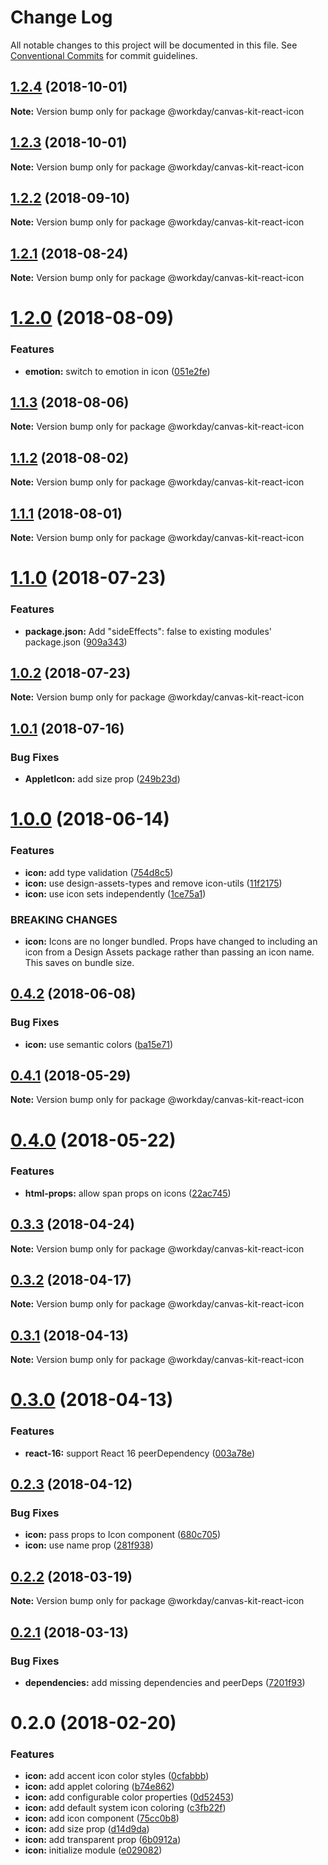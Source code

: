 # Change Log

All notable changes to this project will be documented in this file.
See [Conventional Commits](https://conventionalcommits.org) for commit guidelines.

<a name="1.2.4"></a>
## [1.2.4](https://ghe.megaleo.com/design/canvas-kit-react/tree/master/modules/canvas-kit-react-icon/compare/@workday/canvas-kit-react-icon@1.2.3...@workday/canvas-kit-react-icon@1.2.4) (2018-10-01)




**Note:** Version bump only for package @workday/canvas-kit-react-icon

<a name="1.2.3"></a>
## [1.2.3](https://ghe.megaleo.com/design/canvas-kit-react/tree/master/modules/canvas-kit-react-icon/compare/@workday/canvas-kit-react-icon@1.2.2...@workday/canvas-kit-react-icon@1.2.3) (2018-10-01)




**Note:** Version bump only for package @workday/canvas-kit-react-icon

<a name="1.2.2"></a>
## [1.2.2](https://ghe.megaleo.com/design/canvas-kit-react/tree/master/modules/canvas-kit-react-icon/compare/@workday/canvas-kit-react-icon@1.2.1...@workday/canvas-kit-react-icon@1.2.2) (2018-09-10)




**Note:** Version bump only for package @workday/canvas-kit-react-icon

<a name="1.2.1"></a>
## [1.2.1](https://ghe.megaleo.com/design/canvas-kit-react/tree/master/modules/canvas-kit-react-icon/compare/@workday/canvas-kit-react-icon@1.2.0...@workday/canvas-kit-react-icon@1.2.1) (2018-08-24)




**Note:** Version bump only for package @workday/canvas-kit-react-icon

<a name="1.2.0"></a>
# [1.2.0](https://ghe.megaleo.com/design/canvas-kit-react/tree/master/modules/canvas-kit-react-icon/compare/@workday/canvas-kit-react-icon@1.1.3...@workday/canvas-kit-react-icon@1.2.0) (2018-08-09)


### Features

* **emotion:** switch to emotion in icon ([051e2fe](https://ghe.megaleo.com/design/canvas-kit-react/tree/master/modules/canvas-kit-react-icon/commits/051e2fe))




<a name="1.1.3"></a>
## [1.1.3](https://ghe.megaleo.com/design/canvas-kit-react/tree/master/modules/canvas-kit-react-icon/compare/@workday/canvas-kit-react-icon@1.1.2...@workday/canvas-kit-react-icon@1.1.3) (2018-08-06)




**Note:** Version bump only for package @workday/canvas-kit-react-icon

<a name="1.1.2"></a>
## [1.1.2](https://ghe.megaleo.com/design/canvas-kit-react/tree/master/modules/canvas-kit-react-icon/compare/@workday/canvas-kit-react-icon@1.1.1...@workday/canvas-kit-react-icon@1.1.2) (2018-08-02)




**Note:** Version bump only for package @workday/canvas-kit-react-icon

<a name="1.1.1"></a>
## [1.1.1](https://ghe.megaleo.com/design/canvas-kit-react/tree/master/modules/canvas-kit-react-icon/compare/@workday/canvas-kit-react-icon@1.1.0...@workday/canvas-kit-react-icon@1.1.1) (2018-08-01)




**Note:** Version bump only for package @workday/canvas-kit-react-icon

<a name="1.1.0"></a>
# [1.1.0](https://ghe.megaleo.com/design/canvas-kit-react/tree/master/modules/canvas-kit-react-icon/compare/@workday/canvas-kit-react-icon@1.0.2...@workday/canvas-kit-react-icon@1.1.0) (2018-07-23)


### Features

* **package.json:** Add "sideEffects": false to existing modules' package.json ([909a343](https://ghe.megaleo.com/design/canvas-kit-react/tree/master/modules/canvas-kit-react-icon/commits/909a343))




<a name="1.0.2"></a>
## [1.0.2](https://ghe.megaleo.com/design/canvas-kit-react/tree/master/modules/canvas-kit-react-icon/compare/@workday/canvas-kit-react-icon@1.0.1...@workday/canvas-kit-react-icon@1.0.2) (2018-07-23)




**Note:** Version bump only for package @workday/canvas-kit-react-icon

<a name="1.0.1"></a>
## [1.0.1](https://ghe.megaleo.com/design/canvas-kit-react/tree/master/modules/canvas-kit-react-icon/compare/@workday/canvas-kit-react-icon@1.0.0...@workday/canvas-kit-react-icon@1.0.1) (2018-07-16)


### Bug Fixes

* **AppletIcon:** add size prop ([249b23d](https://ghe.megaleo.com/design/canvas-kit-react/tree/master/modules/canvas-kit-react-icon/commits/249b23d))




<a name="1.0.0"></a>
# [1.0.0](https://ghe.megaleo.com/design/canvas-kit-react/tree/master/modules/canvas-kit-react-icon/compare/@workday/canvas-kit-react-icon@0.4.2...@workday/canvas-kit-react-icon@1.0.0) (2018-06-14)


### Features

* **icon:** add type validation ([754d8c5](https://ghe.megaleo.com/design/canvas-kit-react/tree/master/modules/canvas-kit-react-icon/commits/754d8c5))
* **icon:** use design-assets-types and remove icon-utils ([11f2175](https://ghe.megaleo.com/design/canvas-kit-react/tree/master/modules/canvas-kit-react-icon/commits/11f2175))
* **icon:** use icon sets independently ([1ce75a1](https://ghe.megaleo.com/design/canvas-kit-react/tree/master/modules/canvas-kit-react-icon/commits/1ce75a1))


### BREAKING CHANGES

* **icon:** Icons are no longer bundled. Props have changed to including an icon from a Design
Assets package rather than passing an icon name. This saves on bundle size.




<a name="0.4.2"></a>
## [0.4.2](https://ghe.megaleo.com/design/canvas-kit-react/tree/master/modules/canvas-kit-react-icon/compare/@workday/canvas-kit-react-icon@0.4.1...@workday/canvas-kit-react-icon@0.4.2) (2018-06-08)


### Bug Fixes

* **icon:** use semantic colors ([ba15e71](https://ghe.megaleo.com/design/canvas-kit-react/tree/master/modules/canvas-kit-react-icon/commits/ba15e71))




<a name="0.4.1"></a>
## [0.4.1](https://ghe.megaleo.com/design/canvas-kit-react/tree/master/modules/canvas-kit-react-icon/compare/@workday/canvas-kit-react-icon@0.4.0...@workday/canvas-kit-react-icon@0.4.1) (2018-05-29)




**Note:** Version bump only for package @workday/canvas-kit-react-icon

<a name="0.4.0"></a>
# [0.4.0](https://ghe.megaleo.com/design/canvas-kit-react/tree/master/modules/canvas-kit-react-icon/compare/@workday/canvas-kit-react-icon@0.3.3...@workday/canvas-kit-react-icon@0.4.0) (2018-05-22)


### Features

* **html-props:** allow span props on icons ([22ac745](https://ghe.megaleo.com/design/canvas-kit-react/tree/master/modules/canvas-kit-react-icon/commits/22ac745))




<a name="0.3.3"></a>
## [0.3.3](https://ghe.megaleo.com/design/canvas-kit-react/tree/master/modules/canvas-kit-react-icon/compare/@workday/canvas-kit-react-icon@0.3.2...@workday/canvas-kit-react-icon@0.3.3) (2018-04-24)




**Note:** Version bump only for package @workday/canvas-kit-react-icon

<a name="0.3.2"></a>
## [0.3.2](https://ghe.megaleo.com/design/canvas-kit-react/tree/master/modules/canvas-kit-react-icon/compare/@workday/canvas-kit-react-icon@0.3.1...@workday/canvas-kit-react-icon@0.3.2) (2018-04-17)




**Note:** Version bump only for package @workday/canvas-kit-react-icon

<a name="0.3.1"></a>
## [0.3.1](https://ghe.megaleo.com/design/canvas-kit-react/tree/master/modules/canvas-kit-react-icon/compare/@workday/canvas-kit-react-icon@0.3.0...@workday/canvas-kit-react-icon@0.3.1) (2018-04-13)




**Note:** Version bump only for package @workday/canvas-kit-react-icon

<a name="0.3.0"></a>
# [0.3.0](https://ghe.megaleo.com/design/canvas-kit-react/tree/master/modules/canvas-kit-react-icon/compare/@workday/canvas-kit-react-icon@0.2.3...@workday/canvas-kit-react-icon@0.3.0) (2018-04-13)


### Features

* **react-16:** support React 16 peerDependency ([003a78e](https://ghe.megaleo.com/design/canvas-kit-react/tree/master/modules/canvas-kit-react-icon/commits/003a78e))




<a name="0.2.3"></a>
## [0.2.3](https://ghe.megaleo.com/design/canvas-kit-react/tree/master/modules/canvas-kit-react-icon/compare/@workday/canvas-kit-react-icon@0.2.2...@workday/canvas-kit-react-icon@0.2.3) (2018-04-12)


### Bug Fixes

* **icon:** pass props to Icon component ([680c705](https://ghe.megaleo.com/design/canvas-kit-react/tree/master/modules/canvas-kit-react-icon/commits/680c705))
* **icon:** use name prop ([281f938](https://ghe.megaleo.com/design/canvas-kit-react/tree/master/modules/canvas-kit-react-icon/commits/281f938))




<a name="0.2.2"></a>
## [0.2.2](https://ghe.megaleo.com/design/canvas-kit-react/tree/master/modules/canvas-kit-react-icon/compare/@workday/canvas-kit-react-icon@0.2.1...@workday/canvas-kit-react-icon@0.2.2) (2018-03-19)




**Note:** Version bump only for package @workday/canvas-kit-react-icon

<a name="0.2.1"></a>
## [0.2.1](https://ghe.megaleo.com/design/canvas-kit-react/tree/master/modules/canvas-kit-react-icon/compare/@workday/canvas-kit-react-icon@0.2.0...@workday/canvas-kit-react-icon@0.2.1) (2018-03-13)


### Bug Fixes

* **dependencies:** add missing dependencies and peerDeps ([7201f93](https://ghe.megaleo.com/design/canvas-kit-react/tree/master/modules/canvas-kit-react-icon/commits/7201f93))




<a name="0.2.0"></a>
# 0.2.0 (2018-02-20)


### Features

* **icon:** add accent icon color styles ([0cfabbb](https://ghe.megaleo.com/design/canvas-kit-react/tree/master/modules/canvas-kit-react-icon/commits/0cfabbb))
* **icon:** add applet coloring ([b74e862](https://ghe.megaleo.com/design/canvas-kit-react/tree/master/modules/canvas-kit-react-icon/commits/b74e862))
* **icon:** add configurable color properties ([0d52453](https://ghe.megaleo.com/design/canvas-kit-react/tree/master/modules/canvas-kit-react-icon/commits/0d52453))
* **icon:** add default system icon coloring ([c3fb22f](https://ghe.megaleo.com/design/canvas-kit-react/tree/master/modules/canvas-kit-react-icon/commits/c3fb22f))
* **icon:** add icon component ([75cc0b8](https://ghe.megaleo.com/design/canvas-kit-react/tree/master/modules/canvas-kit-react-icon/commits/75cc0b8))
* **icon:** add size prop ([d14d9da](https://ghe.megaleo.com/design/canvas-kit-react/tree/master/modules/canvas-kit-react-icon/commits/d14d9da))
* **icon:** add transparent prop ([6b0912a](https://ghe.megaleo.com/design/canvas-kit-react/tree/master/modules/canvas-kit-react-icon/commits/6b0912a))
* **icon:** initialize module ([e029082](https://ghe.megaleo.com/design/canvas-kit-react/tree/master/modules/canvas-kit-react-icon/commits/e029082))
